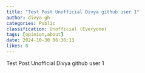 ```yaml
---
title: "Test Post Unofficial Divya github user 1"
author: divya-gh
categories: Public
classification: Unofficial (Everyone)
tags: [opinion,about]
date: 2024-10-30 06:36:13 
likes: 0
---
```


Test Post Unofficial Divya github user 1
